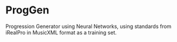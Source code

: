 # ProgGen

Progression Generator using Neural Networks, using standards from iRealPro in MusicXML format as a training set.
